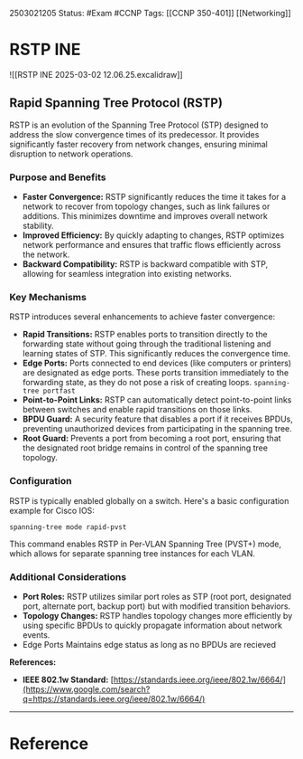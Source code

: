2503021205
	Status: #Exam #CCNP
		Tags: [[CCNP 350-401]] [[Networking]]

# RSTP INE


![[RSTP INE 2025-03-02 12.06.25.excalidraw]]





## Rapid Spanning Tree Protocol (RSTP)

RSTP is an evolution of the Spanning Tree Protocol (STP) designed to address the slow convergence times of its predecessor. It provides significantly faster recovery from network changes, ensuring minimal disruption to network operations.

### Purpose and Benefits

- **Faster Convergence:** RSTP significantly reduces the time it takes for a network to recover from topology changes, such as link failures or additions. This minimizes downtime and improves overall network stability.
- **Improved Efficiency:** By quickly adapting to changes, RSTP optimizes network performance and ensures that traffic flows efficiently across the network.
- **Backward Compatibility:** RSTP is backward compatible with STP, allowing for seamless integration into existing networks.

### Key Mechanisms

RSTP introduces several enhancements to achieve faster convergence:

- **Rapid Transitions:** RSTP enables ports to transition directly to the forwarding state without going through the traditional listening and learning states of STP. This significantly reduces the convergence time.
- **Edge Ports:** Ports connected to end devices (like computers or printers) are designated as edge ports. These ports transition immediately to the forwarding state, as they do not pose a risk of creating loops. `spanning-tree portfast`
- **Point-to-Point Links:** RSTP can automatically detect point-to-point links between switches and enable rapid transitions on those links.
- **BPDU Guard:** A security feature that disables a port if it receives BPDUs, preventing unauthorized devices from participating in the spanning tree.
- **Root Guard:** Prevents a port from becoming a root port, ensuring that the designated root bridge remains in control of the spanning tree topology.

### Configuration

RSTP is typically enabled globally on a switch. Here's a basic configuration example for Cisco IOS:

```
spanning-tree mode rapid-pvst
```

This command enables RSTP in Per-VLAN Spanning Tree (PVST+) mode, which allows for separate spanning tree instances for each VLAN.

### Additional Considerations

- **Port Roles:** RSTP utilizes similar port roles as STP (root port, designated port, alternate port, backup port) but with modified transition behaviors.
- **Topology Changes:** RSTP handles topology changes more efficiently by using specific BPDUs to quickly propagate information about network events.
- Edge Ports Maintains edge status as long as no BPDUs are recieved

**References:**

- **IEEE 802.1w Standard:** [https://standards.ieee.org/ieee/802.1w/6664/](https://www.google.com/search?q=https://standards.ieee.org/ieee/802.1w/6664/)

---
# Reference